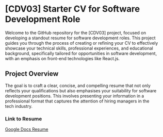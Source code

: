# [CDV03] Starter CV for Software Development Role

Welcome to the GitHub repository for the [CDV03] project, focused on developing a standout resume for software development roles. This project guides you through the process of creating or refining your CV to effectively showcase your technical skills, professional experiences, and educational background, specifically tailored for opportunities in software development, with an emphasis on front-end technologies like React.js.

## Project Overview

The goal is to craft a clear, concise, and compelling resume that not only reflects your qualifications but also emphasises your suitability for software development positions. This involves presenting your information in a professional format that captures the attention of hiring managers in the tech industry.

### Link to Resume
[Google Docs Resume](<https://docs.google.com/document/d/1avlslgLGMA8cxbMZniWCpfdZ8eqvuA_zM3IPLB5UMK0/edit?usp=sharing>)
